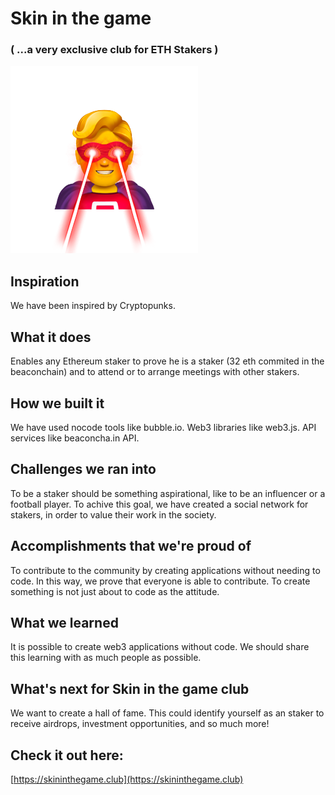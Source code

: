 # Skin in the game
### ( ...a very exclusive club for ETH Stakers )

![Super Hero](superheroe.png?raw=true "Skin in the game")

## Inspiration

We have been inspired by Cryptopunks.

## What it does

Enables any Ethereum staker to prove he is a staker (32 eth commited in the beaconchain) and to attend or to arrange meetings with other stakers.

## How we built it

We have used nocode tools like bubble.io. Web3 libraries like web3.js. API services like beaconcha.in API.

## Challenges we ran into

To be a staker should be something aspirational, like to be an influencer or a football player. To achive this goal, we have created a social network for stakers, in order to value their work in the society. 

## Accomplishments that we're proud of

To contribute to the community by creating applications without needing to code. In this way, we prove that everyone is able to contribute. To create something is not just about to code as the attitude.

## What we learned

It is possible to create web3 applications without code. We should share this learning with as much people as possible.

## What's next for Skin in the game club

We want to create a hall of fame. This could identify yourself as an staker to receive airdrops, investment opportunities, and so much more!

## Check it out here:

[https://skininthegame.club](https://skininthegame.club)
